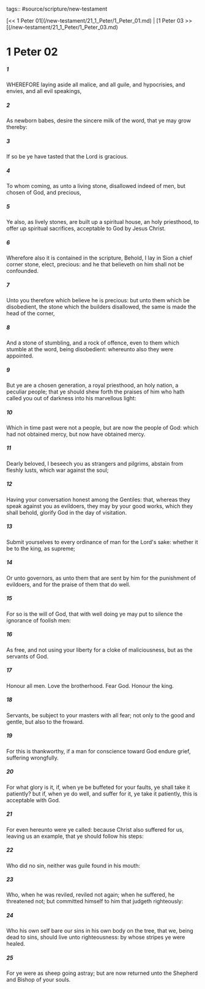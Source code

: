 tags:: #source/scripture/new-testament

[<< 1 Peter 01[(/new-testament/21_1_Peter/1_Peter_01.md) | [1 Peter 03 >>[(/new-testament/21_1_Peter/1_Peter_03.md)

# 1 Peter 02

##### 1

WHEREFORE laying aside all malice, and all guile, and hypocrisies, and envies, and all evil speakings,

##### 2

As newborn babes, desire the sincere milk of the word, that ye may grow thereby:

##### 3

If so be ye have tasted that the Lord is gracious.

##### 4

To whom coming, as unto a living stone, disallowed indeed of men, but chosen of God, and precious,

##### 5

Ye also, as lively stones, are built up a spiritual house, an holy priesthood, to offer up spiritual sacrifices, acceptable to God by Jesus Christ.

##### 6

Wherefore also it is contained in the scripture, Behold, I lay in Sion a chief corner stone, elect, precious: and he that believeth on him shall not be confounded.

##### 7

Unto you therefore which believe he is precious: but unto them which be disobedient, the stone which the builders disallowed, the same is made the head of the corner,

##### 8

And a stone of stumbling, and a rock of offence, even to them which stumble at the word, being disobedient: whereunto also they were appointed.

##### 9

But ye are a chosen generation, a royal priesthood, an holy nation, a peculiar people; that ye should shew forth the praises of him who hath called you out of darkness into his marvellous light:

##### 10

Which in time past were not a people, but are now the people of God: which had not obtained mercy, but now have obtained mercy.

##### 11

Dearly beloved, I beseech you as strangers and pilgrims, abstain from fleshly lusts, which war against the soul;

##### 12

Having your conversation honest among the Gentiles: that, whereas they speak against you as evildoers, they may by your good works, which they shall behold, glorify God in the day of visitation.

##### 13

Submit yourselves to every ordinance of man for the Lord's sake: whether it be to the king, as supreme;

##### 14

Or unto governors, as unto them that are sent by him for the punishment of evildoers, and for the praise of them that do well.

##### 15

For so is the will of God, that with well doing ye may put to silence the ignorance of foolish men:

##### 16

As free, and not using your liberty for a cloke of maliciousness, but as the servants of God.

##### 17

Honour all men. Love the brotherhood. Fear God. Honour the king.

##### 18

Servants, be subject to your masters with all fear; not only to the good and gentle, but also to the froward.

##### 19

For this is thankworthy, if a man for conscience toward God endure grief, suffering wrongfully.

##### 20

For what glory is it, if, when ye be buffeted for your faults, ye shall take it patiently? but if, when ye do well, and suffer for it, ye take it patiently, this is acceptable with God.

##### 21

For even hereunto were ye called: because Christ also suffered for us, leaving us an example, that ye should follow his steps:

##### 22

Who did no sin, neither was guile found in his mouth:

##### 23

Who, when he was reviled, reviled not again; when he suffered, he threatened not; but committed himself to him that judgeth righteously:

##### 24

Who his own self bare our sins in his own body on the tree, that we, being dead to sins, should live unto righteousness: by whose stripes ye were healed.

##### 25

For ye were as sheep going astray; but are now returned unto the Shepherd and Bishop of your souls.
